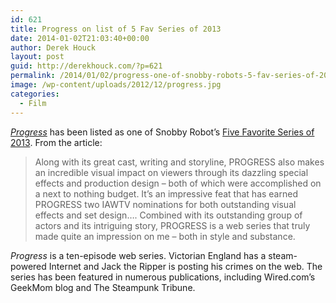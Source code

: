 ```yaml
---
id: 621
title: Progress on list of 5 Fav Series of 2013
date: 2014-01-02T21:03:40+00:00
author: Derek Houck
layout: post
guid: http://derekhouck.com/?p=621
permalink: /2014/01/02/progress-one-of-snobby-robots-5-fav-series-of-2013/
image: /wp-content/uploads/2012/12/progress.jpg
categories:
  - Film
---
```

<a href="http://progresstheseries.com/" target="_blank"><em>Progress</em></a> has been listed as one of Snobby Robot&#8217;s <a href="http://snobbyrobot.com/2014/01/02/my-five-favorite-series-of-2013/" target="_blank">Five Favorite Series of 2013</a>. From the article:

> Along with its great cast, writing and storyline, PROGRESS also makes an incredible visual impact on viewers through its dazzling special effects and production design – both of which were accomplished on a next to nothing budget. It’s an impressive feat that has earned PROGRESS two IAWTV nominations for both outstanding visual effects and set design&#8230;. Combined with its outstanding group of actors and its intriguing story, PROGRESS is a web series that truly made quite an impression on me – both in style and substance.

_Progress_ is a ten-episode web series. Victorian England has a steam-powered Internet and Jack the Ripper is posting his crimes on the web. The series has been featured in numerous publications, including Wired.com’s GeekMom blog and The Steampunk Tribune.